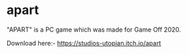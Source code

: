 # apart
"APART" is a PC game which was made for Game Off 2020.

Download here:- https://studios-utopian.itch.io/apart
